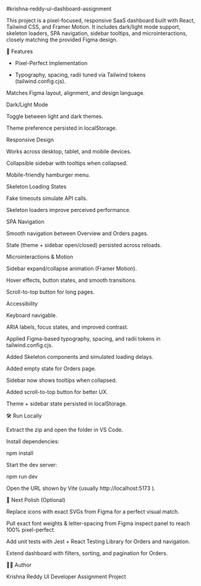 #krishna-reddy-ui-dashboard-assignment

This project is a pixel-focused, responsive SaaS dashboard built with React, Tailwind CSS, and Framer Motion.
It includes dark/light mode support, skeleton loaders, SPA navigation, sidebar tooltips, and microinteractions, closely matching the provided Figma design.

🚀 Features

- Pixel-Perfect Implementation

- Typography, spacing, radii tuned via Tailwind tokens (tailwind.config.cjs).

Matches Figma layout, alignment, and design language.

Dark/Light Mode

Toggle between light and dark themes.

Theme preference persisted in localStorage.

Responsive Design

Works across desktop, tablet, and mobile devices.

Collapsible sidebar with tooltips when collapsed.

Mobile-friendly hamburger menu.

Skeleton Loading States

Fake timeouts simulate API calls.

Skeleton loaders improve perceived performance.

SPA Navigation

Smooth navigation between Overview and Orders pages.

State (theme + sidebar open/closed) persisted across reloads.

Microinteractions & Motion

Sidebar expand/collapse animation (Framer Motion).

Hover effects, button states, and smooth transitions.

Scroll-to-top button for long pages.

Accessibility

Keyboard navigable.

ARIA labels, focus states, and improved contrast.

Applied Figma-based typography, spacing, and radii tokens in tailwind.config.cjs.

Added Skeleton components and simulated loading delays.

Added empty state for Orders page.

Sidebar now shows tooltips when collapsed.

Added scroll-to-top button for better UX.

Theme + sidebar state persisted in localStorage.

🛠️ Run Locally

Extract the zip and open the folder in VS Code.

Install dependencies:

npm install


Start the dev server:

npm run dev


Open the URL shown by Vite (usually http://localhost:5173
).

🔮 Next Polish (Optional)

Replace icons with exact SVGs from Figma for a perfect visual match.

Pull exact font weights & letter-spacing from Figma inspect panel to reach 100% pixel-perfect.

Add unit tests with Jest + React Testing Library for Orders and navigation.

Extend dashboard with filters, sorting, and pagination for Orders.

👨‍💻 Author

Krishna Reddy
UI Developer Assignment Project
